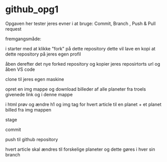# github_opg1


Opgaven her tester jeres evner i at bruge: 
Commit, Branch , Push & Pull request

fremgangsmåde:
	
 i starter med at klikke "fork" på dette repository dette vil lave en kopi at dette repository på jeres egen profil
 
 åben derefter det nye forked repository og kopier jeres reposirtorts url og åben VS code
 
 clone til jeres egen maskine
 
 opret en img mappe og download billeder af alle planeter fra troels givenede link og i denne mappe
 
 i html prøv og ændre h1 og img tag for hvert article til en planet + et planet billed fra img mappen
 
 stage
 
 commit
 
 push til github repository
 
 
 hvert article skal ændres til forskelige planeter og dette gøres i hver sin branch
  
